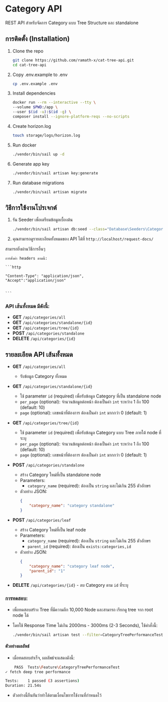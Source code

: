 # Category API

REST API สำหรับจัดการ Category แบบ Tree Structure และ standalone

## การติดตั้ง (Installation)

1. Clone the repo

    ```bash
    git clone https://github.com/ramath-x/cat-tree-api.git
    cd cat-tree-api
    ```

2. Copy .env.example to .env

    ```bash
    cp .env.example .env
    ```

3. Install dependencies

    ```bash
    docker run --rm --interactive --tty \
    --volume $PWD:/app \
    --user $(id -u):$(id -g) \
    composer install --ignore-platform-reqs --no-scripts
    ```

4. Create horizon.log

    ```bash
    touch storage/logs/horizon.log
    ```

5. Run docker

    ```bash
    ./vendor/bin/sail up -d
    ```

6. Generate app key

    ```bash
    ./vendor/bin/sail artisan key:generate
    ```

7. Run database migrations
    ```bash
    ./vendor/bin/sail artisan migrate
    ```

## วิธีการใช้งานโปรเจกต์

1.  รัน Seeder เพื่อเตรียมข้อมูลเบื้องต้น

    ```bash
    ./vendor/bin/sail artisan db:seed --class="Database\Seeders\CategorySeeder"
    ```

2.  คุณสามารถดูรายละเอียดทั้งหมดของ API ได้ที่ `http://localhost/request-docs/`

สามารถยิ่งผ่านวิธีการอื่นๆ

    การตั้งค่า headers ตามนี้:

    ```http

    "Content-Type": "application/json",
    "Accept":"application/json"


    ```

### API เส้นทั้งหมด มีดังนี้:

-   **GET** `/api/categories/all`
-   **GET** `/api/categories/standalone/{id}`
-   **GET** `/api/categories/tree/{id}`
-   **POST** `/api/categories/standalone`
-   **DELETE** `/api/categories/{id}`

## รายละเอียด API เส้นทั้งหมด

-   **GET** `/api/categories/all`

    -   รับข้อมูล Category ทั้งหมด

-   **GET** `/api/categories/standalone/{id}`

    -   ใช้ parameter `id` (required) เพื่อรับข้อมูล Category ที่เป็น standalone node
    -   `per_page` (optional): จำนวนข้อมูลต่อหน้า ต้องเป็นค่า `int` ระหว่าง 1 ถึง 100 (default: 10)
    -   `page` (optional): เลขหน้าที่ต้องการ ต้องเป็นค่า `int` มากกว่า 0 (default: 1)

-   **GET** `/api/categories/tree/{id}`

    -   ใช้ parameter `id` (required) เพื่อรับข้อมูล Category แบบ Tree ภายใต้ node ที่ระบุ
    -   `per_page` (optional): จำนวนข้อมูลต่อหน้า ต้องเป็นค่า `int` ระหว่าง 1 ถึง 100 (default: 10)
    -   `page` (optional): เลขหน้าที่ต้องการ ต้องเป็นค่า `int` มากกว่า 0 (default: 1)

-   **POST** `/api/categories/standalone`

    -   สร้าง Category ใหม่ที่เป็น standalone node
    -   Parameters:
        -   `category_name` (required): ต้องเป็น `string` และไม่เกิน 255 ตัวอักษร
    -   ตัวอย่าง JSON:
        ```json
        {
            "category_name": "category standalone"
        }
        ```

-   **POST** `/api/categories/leaf`

    -   สร้าง Category ใหม่ที่เป็น leaf node
    -   Parameters:
        -   `category_name` (required): ต้องเป็น `string` และไม่เกิน 255 ตัวอักษร
        -   `parent_id` (required): ต้องเป็น `exists:categories,id`
    -   ตัวอย่าง JSON:
        ```json
        {
            "category_name": "category leaf node",
            "parent_id": "1"
        }
        ```

-   **DELETE** `/api/categories/{id}` - ลบ Category ตาม `id` ที่ระบุ

### การทดสอบ:

-   เพื่อทดสอบสร้าง Tree ที่มีความลึก 10,000 Node และสามารถ เรียกดู tree จาก root node ได้

-   โดยใช้ Response Time ไม่เกิน 2000ms - 3000ms (2-3 Seconds), ใช้คำสั่งนี้:

    ```bash
    ./vendor/bin/sail artisan test --filter=CategoryTreePerformanceTest

    ```

#### ตัวอย่างผลลัพธ์

-   เมื่อทดสอบสำเร็จ, ผลลัพธ์จะแสดงดังนี้:

```bash
    PASS  Tests\Feature\CategoryTreePerformanceTest
✓ fetch deep tree performance                                                                                 21.36s

Tests:    1 passed (3 assertions)
Duration: 21.54s

```

-   ตัวอย่างนี้ยืนยันว่าทำได้ตามเงื่อนไขการใช้งานที่กำหนดไว้
